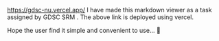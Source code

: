 https://gdsc-nu.vercel.app/
I have made this markdown viewer as a task assigned by GDSC SRM . The above link is deployed using vercel.

Hope the user find it simple and convenient to use... 🙌
